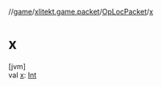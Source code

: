 //[game](../../../index.md)/[xlitekt.game.packet](../index.md)/[OpLocPacket](index.md)/[x](x.md)

# x

[jvm]\
val [x](x.md): [Int](https://kotlinlang.org/api/latest/jvm/stdlib/kotlin/-int/index.html)
